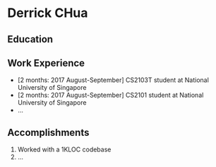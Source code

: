 # Derrick CHua

## Education

## Work Experience

* [2 months: 2017 August-September] CS2103T student at National University of Singapore 
* [2 months: 2017 August-September] CS2101 student at National University of Singapore
* ...

## Accomplishments

1. Worked with a 1KLOC codebase
2. ...
